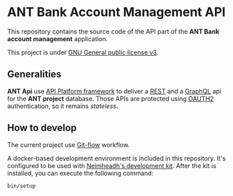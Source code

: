ANT Bank Account Management API
===============================

This repository contains the source code of the API part of the **ANT Bank
account management** application.

This project is under [GNU General public license v3](https://www.gnu.org/licenses/licenses.fr.html).

Generalities
------------

**ANT Api** use [API Platform framework](https://api-platform.com/) to deliver
a [REST](https://www.ics.uci.edu/~fielding/pubs/dissertation/top.htm) and
a [GraphQL](https://graphql.org/) api for the **ANT project** database. Those 
APIs are protected using [OAUTH2](https://oauth.net/2/) authentication, so it
remains *stateless*.

How to develop
--------------

The current project use [Git-flow](https://danielkummer.github.io/git-flow-cheatsheet/index.html)
workflow.

A docker-based development environment is included in this repository. It's
configured to be used with [Neimheadh's development kit](https://github.com/neimheadh/development-kit).
After the kit is installed, you can execute the following command:

```shell
bin/setup
```
